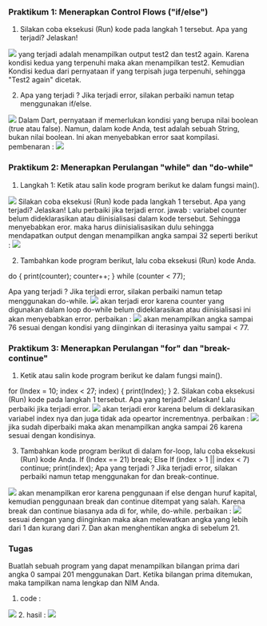 ### Praktikum 1: Menerapkan Control Flows ("if/else")

1. Silakan coba eksekusi (Run) kode pada langkah 1 tersebut. Apa yang terjadi? Jelaskan!
<img src="1.png">
yang terjadi adalah menampilkan output test2 dan test2 again. Karena kondisi kedua yang terpenuhi maka akan menampilkan test2. Kemudian Kondisi kedua dari pernyataan if yang terpisah juga terpenuhi, sehingga "Test2 again" dicetak.

2. Apa yang terjadi ? Jika terjadi error, silakan perbaiki namun tetap menggunakan if/else.
<img src= "2-salah.png">
Dalam Dart, pernyataan if memerlukan kondisi yang berupa nilai boolean (true atau false). Namun, dalam kode Anda, test adalah sebuah String, bukan nilai boolean. Ini akan menyebabkan error saat kompilasi.
pembenaran :
<img src= "2-benar.png">

### Praktikum 2: Menerapkan Perulangan "while" dan "do-while"
1. Langkah 1: Ketik atau salin kode program berikut ke dalam fungsi main().
<img src= "3.png">
Silakan coba eksekusi (Run) kode pada langkah 1 tersebut. Apa yang terjadi? Jelaskan! Lalu perbaiki jika terjadi error.
jawab :
variabel counter belum dideklarasikan atau diinisialisasi dalam kode tersebut. Sehingga menyebabkan eror. maka harus diinisialisasikan dulu sehingga mendapatkan output dengan menampilkan angka sampai 32 seperti berikut :
<img src= "3-benar.png">

2. Tambahkan kode program berikut, lalu coba eksekusi (Run) kode Anda.

do {
  print(counter);
  counter++;
} while (counter < 77);

Apa yang terjadi ? Jika terjadi error, silakan perbaiki namun tetap menggunakan do-while.
<img src= "4.png">
akan terjadi eror karena counter yang digunakan dalam loop do-while belum dideklarasikan atau diinisialisasi ini akan menyebabkan error.
perbaikan :
<img src= "4-benar.png">
akan menampilkan angka sampai 76 sesuai dengan kondisi yang diinginkan di iterasinya yaitu sampai < 77.

### Praktikum 3: Menerapkan Perulangan "for" dan "break-continue"
1. Ketik atau salin kode program berikut ke dalam fungsi main().

for (Index = 10; index < 27; index) {
  print(Index);
}
2. Silakan coba eksekusi (Run) kode pada langkah 1 tersebut. Apa yang terjadi? Jelaskan! Lalu perbaiki jika terjadi error.
<img src= "5.png">
akan terjadi eror karena belum di deklarasikan variabel index nya dan juga tidak ada opeartor incrementnya.
perbaikan :
<img src= "5-perbaikan.png">
jika sudah diperbaiki maka akan menampilkan angka sampai 26 karena sesuai dengan kondisinya.

3. Tambahkan kode program berikut di dalam for-loop, lalu coba eksekusi (Run) kode Anda.
    If (Index == 21) break;
    Else If (index > 1 || index < 7) continue;
    print(index);
Apa yang terjadi ? Jika terjadi error, silakan perbaiki namun tetap menggunakan for dan break-continue.
<img src= "6.png">
akan menampilkan eror karena penggunaan if else dengan huruf kapital, kemudian penggunaan break dan continue ditempat yang salah.  Karena break dan continue biasanya ada di for, while, do-while. 
perbaikan :
<img src= "6-perbaikan.png">
sesuai dengan yang diinginkan maka akan melewatkan angka yang lebih dari 1 dan kurang dari 7. Dan akan menghentikan angka di sebelum 21.


### Tugas
Buatlah sebuah program yang dapat menampilkan bilangan prima dari angka 0 sampai 201 menggunakan Dart. Ketika bilangan prima ditemukan, maka tampilkan nama lengkap dan NIM Anda.
1. code :
<img src= "tugas-code.png">
2. hasil :
<img src= "tugas-output.png">



